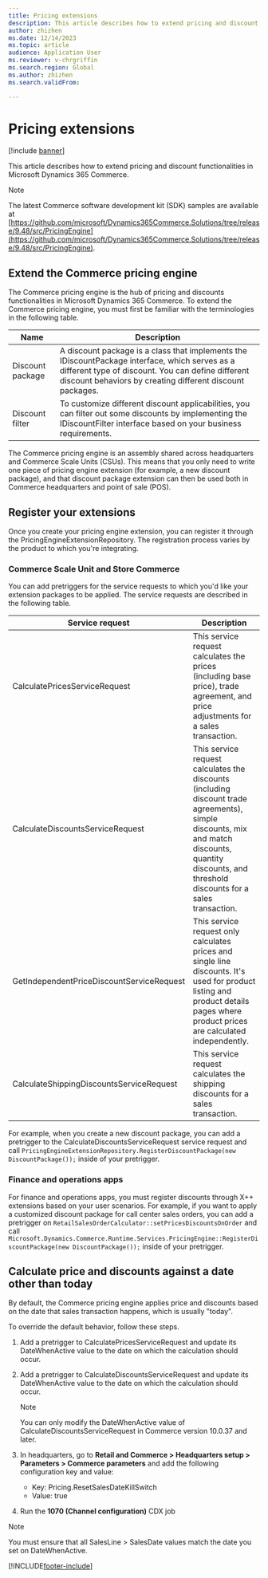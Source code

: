 ```yaml
---
title: Pricing extensions
description: This article describes how to extend pricing and discount functionalities in Microsoft Dynamics 365 Commerce.
author: zhizhen
ms.date: 12/14/2023
ms.topic: article
audience: Application User
ms.reviewer: v-chrgriffin
ms.search.region: Global
ms.author: zhizhen
ms.search.validFrom:

---
```


# Pricing extensions

[!include [banner](../includes/banner.md)]

This article describes how to extend pricing and discount functionalities in Microsoft Dynamics 365 Commerce.

> [!NOTE]
> The latest Commerce software development kit (SDK) samples are available at [https://github.com/microsoft/Dynamics365Commerce.Solutions/tree/release/9.48/src/PricingEngine](https://github.com/microsoft/Dynamics365Commerce.Solutions/tree/release/9.48/src/PricingEngine).

## Extend the Commerce pricing engine

The Commerce pricing engine is the hub of pricing and discounts functionalities in Microsoft Dynamics 365 Commerce. To extend the Commerce pricing engine, you must first be familiar with the terminologies in the following table.

| Name | Description |
| --- | --- |
| Discount package | A discount package is a class that implements the IDiscountPackage interface, which serves as a different type of discount. You can define different discount behaviors by creating different discount packages.  |
| Discount filter | To customize different discount applicabilities, you can filter out some discounts by implementing the IDiscountFilter interface based on your business requirements. |

The Commerce pricing engine is an assembly shared across headquarters and Commerce Scale Units (CSUs). This means that you only need to write one piece of pricing engine extension (for example, a new discount package), and that discount package extension can then be used both in Commerce headquarters and point of sale (POS).

## Register your extensions

Once you create your pricing engine extension, you can register it through the PricingEngineExtensionRepository. The registration process varies by the product to which you're integrating.

### Commerce Scale Unit and Store Commerce

You can add pretriggers for the service requests to which you'd like your extension packages to be applied. The service requests are described in the following table.

| Service request | Description |
| --- | --- |
| CalculatePricesServiceRequest | This service request calculates the prices (including base price), trade agreement, and price adjustments for a sales transaction.  |
| CalculateDiscountsServiceRequest | This service request calculates the discounts (including discount trade agreements), simple discounts, mix and match discounts, quantity discounts, and threshold discounts for a sales transaction. |
| GetIndependentPriceDiscountServiceRequest| This service request only calculates prices and single line discounts. It's used for product listing and product details pages where product prices are calculated independently. |
| CalculateShippingDiscountsServiceRequest | This service request calculates the shipping discounts for a sales transaction. |

For example, when you create a new discount package, you can add a pretrigger to the CalculateDiscountsServiceRequest service request and call `PricingEngineExtensionRepository.RegisterDiscountPackage(new DiscountPackage());` inside of your pretrigger.

### Finance and operations apps

For finance and operations apps, you must register discounts through X++ extensions based on your user scenarios. For example, if you want to apply a customized discount package for call center sales orders, you can add a pretrigger on `RetailSalesOrderCalculator::setPricesDiscountsOnOrder` and call `Microsoft.Dynamics.Commerce.Runtime.Services.PricingEngine::RegisterDiscountPackage(new DiscountPackage());` inside of your pretrigger.

## Calculate price and discounts against a date other than today

By default, the Commerce pricing engine applies price and discounts based on the date that sales transaction happens, which is usually "today". 

To override the default behavior, follow these steps.

1. Add a pretrigger to CalculatePricesServiceRequest and update its DateWhenActive value to the date on which the calculation should occur.
1. Add a pretrigger to CalculateDiscountsServiceRequest and update its DateWhenActive value to the date on which the calculation should occur. 
    > [!NOTE]
    > You can only modify the DateWhenActive value of CalculateDiscountsServiceRequest in Commerce version 10.0.37 and later.

1. In headquarters, go to **Retail and Commerce \> Headquarters setup \> Parameters \> Commerce parameters** and add the following configuration key and value:
    - Key: Pricing.ResetSalesDateKillSwitch
    - Value: true
1. Run the **1070 (Channel configuration)** CDX job

> [!NOTE]
> You must ensure that all SalesLine > SalesDate values match the date you set on DateWhenActive.

[!INCLUDE[footer-include](../includes/footer-banner.md)]
